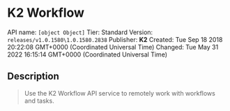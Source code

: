 # K2 Workflow
API name: `[object Object]`
Tier: Standard
Version: `releases/v1.0.1580\1.0.1580.2838`
Publisher: **K2**
Created: Tue Sep 18 2018 20:22:08 GMT+0000 (Coordinated Universal Time)
Changed: Tue May 31 2022 16:15:14 GMT+0000 (Coordinated Universal Time)

## Description
> Use the K2 Workflow API service to remotely work with workflows and tasks.
